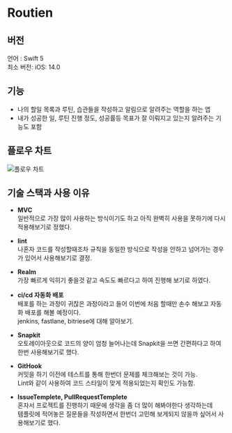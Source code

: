 # Routien

## 버전
언어 : Swift 5     
최소 버전: iOS: 14.0

## 기능
- 나의 할일 목록과 루틴, 습관들을 작성하고 알림으로 알려주는 역할을 하는 앱
- 내가 성공한 일, 루틴 진행 정도, 성공률등 목표가 잘 이뤄지고 있는지 알려주는 기능도 포함

## 플로우 차트
![플로우 차트](https://user-images.githubusercontent.com/71269216/211303770-57574961-f0ea-40c5-ac84-8aa4378161f5.png)

## 기술 스택과 사용 이유   
- __MVC__    
일반적으로 가장 많이 사용하는 방식이기도 하고 아직 완벽히 사용을 못하기에 다시 적용해보기로 정했다.    

- __lint__    
나혼자 코드를 작성할때조차 규칙을 동일한 방식으로 작성을 안하고 넘어가는 경우가 있어서 사용해보기로 결정.    

- __Realm__    
가장 빠르게 익히기 좋을것 같고 속도도 빠르다고 하여 진행해 보기로 하였다.     

- __ci/cd 자동화 배포__     
배포를 하는 과정이 귀찮은 과정이라고 들어 이번에 처음 할때만 손수 해보고 자동화 배포를 해볼 예정이다.    
jenkins, fastlane, bitriese에 대해 알아보기.    

- __Snapkit__     
오토레이아웃으로 코드의 양이 엄청 늘어나는데 Snapkit을 쓰면 간편하다고 하여 한번 사용해보기로 했다.    

- __GitHook__    
커밋을 하기 이전에 테스트를 통해 한번더 문제를 체크해보는 것이 가능.     
Lint와 같이 사용하여 코드 스타일이 맞게 적용되었는지 확인도 가능함.    

- __IssueTemplete, PullRequestTemplete__   
혼자서 프로젝트를 진행하기 때문에 생각을 좀 더 많이 해봐야한다 생각하는데     
템플릿에 적어놓은 질문들을 작성하면서 한번더 고민해 보게되지 않을까 싶어서 사용해보기로 했다.    

